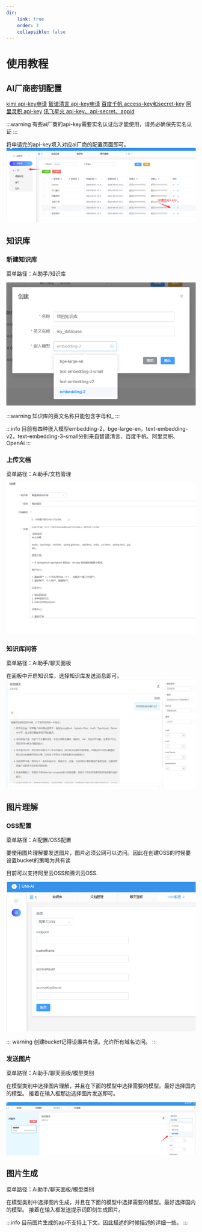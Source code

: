 ```yaml
---
dir:
    link: true
    order: 3
    collapsible: false
---
```


# 使用教程

## AI厂商密钥配置

[kimi api-key申请](https://platform.moonshot.cn/console/api-keys)
[智谱清言 api-key申请](https://maas.aminer.cn/usercenter/apikeys)
[百度千帆 access-key和secret-key](https://console.bce.baidu.com/iam/#/iam/accesslist)
[阿里灵积 api-key](https://dashscope.console.aliyun.com/apiKey)
[讯飞星火 api-key、api-secret、appid](https://console.xfyun.cn/app/myapp)

:::warning
有些ai厂商的api-key需要实名认证后才能使用，请务必确保先实名认证
:::

将申请完的api-key填入对应ai厂商的配置页面即可。
![Alt text](image-2.png)

## 知识库

### 新建知识库

菜单路径：Ai助手/知识库

![知识库创建](image-3.png)

:::warning
知识库的英文名称只能包含字母和_
:::

:::info
目前有四种嵌入模型embedding-2，bge-large-en，text-embedding-v2，text-embedding-3-small分别来自智谱清言、百度千帆、阿里灵积、OpenAi
:::

### 上传文档

菜单路径：Ai助手/文档管理

![上传文档](image-4.png)

### 知识库问答

菜单路径：Ai助手/聊天面板

在面板中开启知识库，选择知识库发送消息即可。
![问答问答](image-5.png)

## 图片理解

### OSS配置

菜单路径：Ai配置/OSS配置

要使用图片理解要发送图片，图片必须公网可以访问。因此在创建OSS的时候要设置bucket的策略为共有读

目前可以支持阿里云OSS和腾讯云OSS.

![OSS配置](image-6.png)

::: warning
创建bucket记得设置共有读。允许所有域名访问。
:::

### 发送图片

菜单路径：Ai助手/聊天面板/模型类别

在模型类别中选择图片理解，并且在下面的模型中选择需要的模型。最好选择国内的模型。
接着在输入框那边选择图片发送即可。

![模型类型选择](image-7.png)

## 图片生成

菜单路径：Ai助手/聊天面板/模型类别

在模型类别中选择图片生成，并且在下面的模型中选择需要的模型。最好选择国内的模型。
接着在输入框发送提示词即刻生成图片。

:::info
目前图片生成的api不支持上下文。因此描述的时候描述的详细一些。
:::
